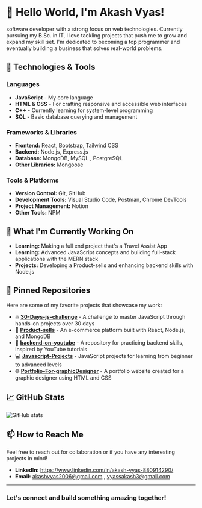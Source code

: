 # 👋 Hello World, I'm Akash Vyas!

software developer with a strong focus on web technologies. Currently pursuing my B.Sc. in IT, I love tackling projects that push me to grow and expand my skill set. I'm dedicated to becoming a top programmer and eventually building a business that solves real-world problems.

## 🔧 Technologies & Tools

### Languages
- **JavaScript** - My core language
- **HTML & CSS** - For crafting responsive and accessible web interfaces
- **C++** - Currently learning for system-level programming
- **SQL** - Basic database querying and management

### Frameworks & Libraries
- **Frontend:** React, Bootstrap, Tailwind CSS
- **Backend:** Node.js, Express.js
- **Database:** MongoDB, MySQL , PostgreSQL
- **Other Libraries:** Mongoose 

### Tools & Platforms
- **Version Control:** Git, GitHub
- **Development Tools:** Visual Studio Code, Postman, Chrome DevTools
- **Project Management:** Notion
- **Other Tools:** NPM

## 🌱 What I'm Currently Working On
- **Learning:** Making a full end project that's a Travel Assist App
- **Learning:** Advanced JavaScript concepts and building full-stack applications with the MERN stack
- **Projects:** Developing a Product-sells and enhancing backend skills with Node.js

## 📂 Pinned Repositories
Here are some of my favorite projects that showcase my work:
- 🔥 **[30-Days-js-challenge](https://github.com/AVISHEREE/30-Days-js-challenge)** - A challenge to master JavaScript through hands-on projects over 30 days
- 🛒 **[Product-sells](https://github.com/AVISHEREE/Product-sells)** - An e-commerce platform built with React, Node.js, and MongoDB
- 🎥 **[backend-on-youtube](https://github.com/AVISHEREE/backend-on-youtube)** - A repository for practicing backend skills, inspired by YouTube tutorials
- 💻 **[Javascript-Projects](https://github.com/AVISHEREE/Javascript-Projects)** - JavaScript projects for learning from beginner to advanced levels
- 🌐 **[Portfolio-For-graphicDesigner](https://github.com/AVISHEREE/Portfolio-For-graphicDesigner)** - A portfolio website created for a graphic designer using HTML and CSS

## 📈 GitHub Stats
![GitHub stats](https://github-readme-stats.vercel.app/api?username=AVISHEREE&show_icons=true&theme=radical)

## 📫 How to Reach Me
Feel free to reach out for collaboration or if you have any interesting projects in mind!
- **LinkedIn:** https://www.linkedin.com/in/akash-vyas-880914290/
- **Email:** akashvyas2006@gmail.com , vyassakash3@gmail.com

---

### Let's connect and build something amazing together!
